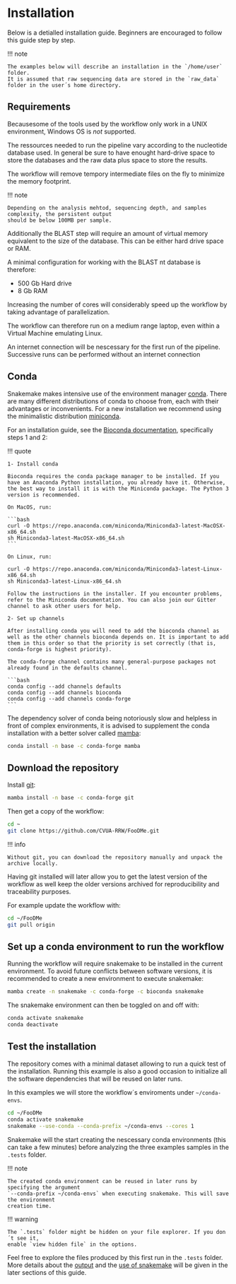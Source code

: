 # Installation

Below is a detialled installation guide.
Beginners are encouraged to follow this guide step by step. 

!!! note 

    The examples below will describe an installation in the `/home/user` folder.
    It is assumed that raw sequencing data are stored in the `raw_data` folder in the user´s home directory.

## Requirements

Becausesome of the tools used by the workflow only work in a UNIX environment,
Windows OS is *not* supported.

The ressources needed to run the pipeline vary according to the nucleotide database used.
In general be sure to have enought hard-drive space to store the databases and the raw data plus 
space to store the results. 

The workflow will remove tempory intermediate files on the fly to minimize the memory footprint.

!!! note

    Depending on the analysis mehtod, sequencing depth, and samples complexity, the persistent output
    should be below 100MB per sample.

Additionally the BLAST step will require an amount of virtual memory equivalent to the size of 
the database. This can be either hard drive space or RAM.

A minimal configuration for working with the BLAST nt database is therefore:

- 500 Gb Hard drive
- 8 Gb RAM

Increasing the number of cores will considerably speed up the workflow by taking advantage of 
parallelization.

The workflow can therefore run on a medium range laptop, even within a Virtual Machine
emulating Linux. 

An internet connection will be nescessary for the first run of the pipeline. Successive runs can be 
performed without an internet connection

## Conda

Snakemake makes intensive use of the environment manager [conda](https://docs.conda.io/en/latest/).
There are many different distributions of conda to choose from, each with their advantages or inconvenients.
For a new installation we recommend using the minimalistic distribution [miniconda](https://docs.conda.io/en/latest/miniconda.html).

For an installation guide, see the [Bioconda documentation](https://bioconda.github.io/user/install.html#set-up-channels), specifically steps 1 and 2:

!!! quote

    1- Install conda

    Bioconda requires the conda package manager to be installed. If you have an Anaconda Python installation, you already have it. Otherwise, the best way to install it is with the Miniconda package. The Python 3 version is recommended.

    On MacOS, run:

    ```bash
    curl -O https://repo.anaconda.com/miniconda/Miniconda3-latest-MacOSX-x86_64.sh
    sh Miniconda3-latest-MacOSX-x86_64.sh
    ```

    On Linux, run:

    curl -O https://repo.anaconda.com/miniconda/Miniconda3-latest-Linux-x86_64.sh
    sh Miniconda3-latest-Linux-x86_64.sh

    Follow the instructions in the installer. If you encounter problems, refer to the Miniconda documentation. You can also join our Gitter channel to ask other users for help.

    2- Set up channels

    After installing conda you will need to add the bioconda channel as well as the other channels bioconda depends on. It is important to add them in this order so that the priority is set correctly (that is, conda-forge is highest priority).

    The conda-forge channel contains many general-purpose packages not already found in the defaults channel.

    ```bash
    conda config --add channels defaults
    conda config --add channels bioconda
    conda config --add channels conda-forge
    ```

The dependency solver of conda being notoriously slow and helpless in front 
of complex environments, it is advised to supplement the conda installation 
with a better solver called [mamba](https://github.com/mamba-org/mamba):

```bash
conda install -n base -c conda-forge mamba
```

## Download the repository

Install [git](https://git-scm.com/):

```bash
mamba install -n base -c conda-forge git
```

Then get a copy of the workflow:

```bash
cd ~ 
git clone https://github.com/CVUA-RRW/FooDMe.git
```

!!! info 

    Without git, you can download the repository manually and unpack the archive locally.

Having git installed will later allow you to get the latest version of the workflow
as well keep the older versions archived for reproducibility and traceability purposes.

For example update the workflow with:

```bash
cd ~/FooDMe
git pull origin
```

## Set up a conda environment to run the workflow

Running the workflow will require snakemake to be installed in the current environment.
To avoid future conflicts between software versions, it is recommended to create 
a new environment to execute snakemake:

```bash
mamba create -n snakemake -c conda-forge -c bioconda snakemake
```

The snakemake environment can then be toggled on and off with:

```bash 
conda activate snakemake
conda deactivate
```

## Test the installation

The repository comes with a minimal dataset allowing to run a quick test of the installation.
Running this example is also a good occasion to initialize all the software dependencies 
that will be reused on later runs. 

In this examples we will store the workflow´s enviroments under `~/conda-envs`.

```bash
cd ~/FooDMe
conda activate snakemake
snakemake --use-conda --conda-prefix ~/conda-envs --cores 1
```

Snakemake will the start creating the nescessary conda environments (this can take a few minutes)
before analyzing the three examples samples in the `.tests` folder.

!!! note 

    The created conda environment can be reused in later runs by specifying the argument
    `--conda-prefix ~/conda-envs` when executing snakemake. This will save the environment 
    creation time.

!!! warning 

    The `.tests` folder might be hidden on your file explorer. If you don´t see it,
    enable `view hidden file` in the options.

Feel free to explore the files produced by this first run in the `.tests` folder. 
More details about the [output](results.md) and the [use of snakemake](run.md) will be given in the later sections
of this guide.
